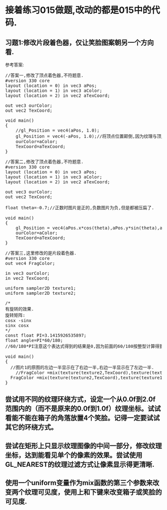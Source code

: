 # 接着练习015做题,改动的都是015中的代码.

## 习题1:修改片段着色器，仅让笑脸图案朝另一个方向看.

参考答案:
<pre>//答案一,修改了顶点着色器,不符题意.
#version 330 core
layout (location = 0) in vec3 aPos;
layout (location = 1) in vec3 aColor;
layout (location = 2) in vec2 aTexCoord;

out vec3 ourColor;
out vec2 TexCoord;

void main()
{
	//gl_Position = vec4(aPos, 1.0);
	gl_Position = vec4(-aPos, 1.0);//将顶点位置颠倒,因为纹理与顶点位置时对应的,所以顶点颠倒之后,纹理也就颠倒了.
	ourColor=aColor;
	TexCoord=aTexCoord;
}</pre>

<pre>//答案二,修改了顶点着色器,不符题意.
#version 330 core
layout (location = 0) in vec3 aPos;
layout (location = 1) in vec3 aColor;
layout (location = 2) in vec2 aTexCoord;

out vec3 ourColor;
out vec2 TexCoord;

float theta=-0.7;//正数时图片是正的,负数图片为负,但是都被压扁了.

void main()
{
	gl_Position = vec4(aPos.x*cos(theta),aPos.y*sin(theta),aPos.z, 1.0f);
	ourColor=aColor;
	TexCoord=aTexCoord;
}</pre>

<pre>//答案三,这里修改的是片段着色器.
#version 330 core
out vec4 FragColor;

in vec3 ourColor;
in vec2 TexCoord;

uniform sampler2D texture1;
uniform sampler2D texture2;

/*
有旋转的效果.
旋转矩阵:
cosx -sinx
sinx cosx
*/
const float PI=3.1415926535897;
float angle=PI*60/180;
//60/180*PI注意这个表达式得到的结果是0,因为前面的60/180按整型计算得到的是0!!!!!!!!!!!!!!!!!

void main()
{
  //图片1的原图的左边一半显示在了右边一半,右边一半显示在了左边一半.
	//FragColor =mix(texture(texture2,TexCoord),texture(texture1, vec2(0.5 - TexCoord.x, TexCoord.y)),0.3);
  FragColor =mix(texture(texture2,TexCoord),texture(texture1, vec2(TexCoord.x*cos(angle)-TexCoord.y*sin(angle), TexCoord.x*sin(angle)+TexCoord.y*cos(angle))),0.8);
}</pre>

## 尝试用不同的纹理环绕方式，设定一个从0.0f到2.0f范围内的（而不是原来的0.0f到1.0f）纹理坐标。试试看能不能在箱子的角落放置4个笑脸。记得一定要试试其它的环绕方式。

## 尝试在矩形上只显示纹理图像的中间一部分，修改纹理坐标，达到能看见单个的像素的效果。尝试使用GL_NEAREST的纹理过滤方式让像素显示得更清晰.

## 使用一个uniform变量作为mix函数的第三个参数来改变两个纹理可见度，使用上和下键来改变箱子或笑脸的可见度.


